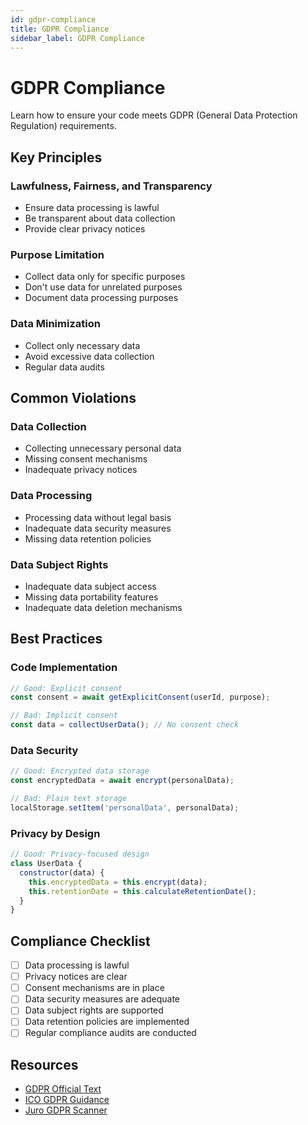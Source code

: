 ```yaml
---
id: gdpr-compliance
title: GDPR Compliance
sidebar_label: GDPR Compliance
---
```


# GDPR Compliance

Learn how to ensure your code meets GDPR (General Data Protection Regulation) requirements.

## Key Principles

### Lawfulness, Fairness, and Transparency

- Ensure data processing is lawful
- Be transparent about data collection
- Provide clear privacy notices

### Purpose Limitation

- Collect data only for specific purposes
- Don't use data for unrelated purposes
- Document data processing purposes

### Data Minimization

- Collect only necessary data
- Avoid excessive data collection
- Regular data audits

## Common Violations

### Data Collection

- Collecting unnecessary personal data
- Missing consent mechanisms
- Inadequate privacy notices

### Data Processing

- Processing data without legal basis
- Inadequate data security measures
- Missing data retention policies

### Data Subject Rights

- Inadequate data subject access
- Missing data portability features
- Inadequate data deletion mechanisms

## Best Practices

### Code Implementation

```javascript
// Good: Explicit consent
const consent = await getExplicitConsent(userId, purpose);

// Bad: Implicit consent
const data = collectUserData(); // No consent check
```

### Data Security

```javascript
// Good: Encrypted data storage
const encryptedData = await encrypt(personalData);

// Bad: Plain text storage
localStorage.setItem('personalData', personalData);
```

### Privacy by Design

```javascript
// Good: Privacy-focused design
class UserData {
  constructor(data) {
    this.encryptedData = this.encrypt(data);
    this.retentionDate = this.calculateRetentionDate();
  }
}
```

## Compliance Checklist

- [ ] Data processing is lawful
- [ ] Privacy notices are clear
- [ ] Consent mechanisms are in place
- [ ] Data security measures are adequate
- [ ] Data subject rights are supported
- [ ] Data retention policies are implemented
- [ ] Regular compliance audits are conducted

## Resources

- [GDPR Official Text](https://gdpr-info.eu/)
- [ICO GDPR Guidance](https://ico.org.uk/for-organisations/guide-to-data-protection/guide-to-the-general-data-protection-regulation-gdpr/)
- [Juro GDPR Scanner](https://juro.dev/docs/features/compliance-scanning)
